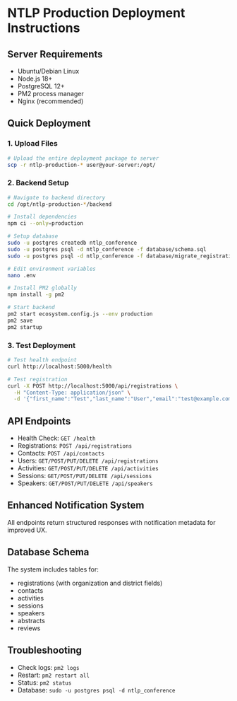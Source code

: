 # NTLP Production Deployment Instructions

## Server Requirements
- Ubuntu/Debian Linux
- Node.js 18+
- PostgreSQL 12+
- PM2 process manager
- Nginx (recommended)

## Quick Deployment

### 1. Upload Files
```bash
# Upload the entire deployment package to server
scp -r ntlp-production-* user@your-server:/opt/
```

### 2. Backend Setup
```bash
# Navigate to backend directory
cd /opt/ntlp-production-*/backend

# Install dependencies
npm ci --only=production

# Setup database
sudo -u postgres createdb ntlp_conference
sudo -u postgres psql -d ntlp_conference -f database/schema.sql
sudo -u postgres psql -d ntlp_conference -f database/migrate_registrations_schema.sql

# Edit environment variables
nano .env

# Install PM2 globally
npm install -g pm2

# Start backend
pm2 start ecosystem.config.js --env production
pm2 save
pm2 startup
```

### 3. Test Deployment
```bash
# Test health endpoint
curl http://localhost:5000/health

# Test registration
curl -X POST http://localhost:5000/api/registrations \
  -H "Content-Type: application/json" \
  -d '{"first_name":"Test","last_name":"User","email":"test@example.com","phone":"123456789","organization":"Test Org","position":"Developer","district":"Kampala","registration_type":"professional"}'
```

## API Endpoints
- Health Check: `GET /health`
- Registrations: `POST /api/registrations`
- Contacts: `POST /api/contacts`
- Users: `GET/POST/PUT/DELETE /api/registrations`
- Activities: `GET/POST/PUT/DELETE /api/activities`
- Sessions: `GET/POST/PUT/DELETE /api/sessions`
- Speakers: `GET/POST/PUT/DELETE /api/speakers`

## Enhanced Notification System
All endpoints return structured responses with notification metadata for improved UX.

## Database Schema
The system includes tables for:
- registrations (with organization and district fields)
- contacts
- activities
- sessions
- speakers
- abstracts
- reviews

## Troubleshooting
- Check logs: `pm2 logs`
- Restart: `pm2 restart all`
- Status: `pm2 status`
- Database: `sudo -u postgres psql -d ntlp_conference`
